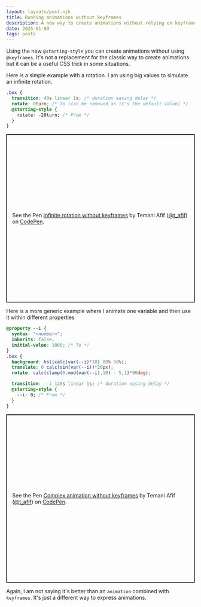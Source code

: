 ```yaml
---
layout: layouts/post.njk
title: Running animations without keyframes
description: A new way to create animations without relying on keyframes
date: 2025-01-09
tags: posts
---
```


Using the new `@starting-style` you can create animations without using `@keyframes`. It's not a replacement for the classic way to create animations but it can be a useful CSS trick in some situations.

Here is a simple example with a rotation. I am using big values to simulate an infinite rotation.

```css
.box {
  transition: 40s linear 1s; /* duration easing delay */
  rotate: 0turn; /* To (can be removed as it's the default value) */
  @starting-style {
    rotate: -20turn; /* From */
  }
}
```

<p class="codepen" data-height="450" data-default-tab="result" data-slug-hash="MYgQVbZ" data-pen-title="Infinite rotation without keyframes" data-preview="true" data-user="t_afif" style="height: 450px; box-sizing: border-box; display: flex; align-items: center; justify-content: center; border: 2px solid; margin: 1em 0; padding: 1em;">
  <span>See the Pen <a href="https://codepen.io/t_afif/pen/MYgQVbZ">
  Infinite rotation without keyframes</a> by Temani Afif (<a href="https://codepen.io/t_afif">@t_afif</a>)
  on <a href="https://codepen.io">CodePen</a>.</span>
</p>


Here is a more generic example where I animate one variable and then use it within different properties

```css
@property --i {
  syntax: "<number>";
  inherits: false;
  initial-value: 1000; /* To */
}
.box {
  background: hsl(calc(var(--i)*10) 80% 50%);
  translate: 0 calc(sin(var(--i))*20px);
  rotate: calc(clamp(0,mod(var(--i),10) - 5,1)*90deg);

  transition: --i 120s linear 1s; /* duration easing delay */
  @starting-style {
    --i: 0; /* From */
  }
}
```

<p class="codepen" data-height="450" data-default-tab="result" data-slug-hash="OPLQvjz" data-pen-title="Complex animation without keyframes" data-preview="true" data-user="t_afif" style="height: 450px; box-sizing: border-box; display: flex; align-items: center; justify-content: center; border: 2px solid; margin: 1em 0; padding: 1em;">
  <span>See the Pen <a href="https://codepen.io/t_afif/pen/OPLQvjz">
  Complex animation without keyframes</a> by Temani Afif (<a href="https://codepen.io/t_afif">@t_afif</a>)
  on <a href="https://codepen.io">CodePen</a>.</span>
</p>
<script async src="https://public.codepenassets.com/embed/index.js"></script>

Again, I am not saying it's better than an `animation` combined with `keyframes`. It's just a different way to express animations.